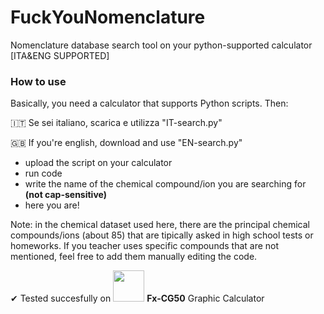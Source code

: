 # FuckYouNomenclature
Nomenclature database search tool on your python-supported calculator [ITA&amp;ENG SUPPORTED]

### How to use
Basically, you need a calculator that supports Python scripts. Then:

🇮🇹 Se sei italiano, scarica e utilizza "IT-search.py"

🇬🇧 If you're english, download and use "EN-search.py"


- upload the script on your calculator
- run code
- write the name of the chemical compound/ion you are searching for **(not cap-sensitive)**
- here you are!
  
Note: in the chemical dataset used here, there are the principal chemical compounds/ions (about 85) that are tipically asked in high school tests or homeworks. If you teacher uses specific compounds that are not mentioned, feel free to add them manually editing the code.

✔ Tested succesfully on    <img src="https://upload.wikimedia.org/wikipedia/commons/thumb/4/4d/Casio_logo.svg/2560px-Casio_logo.svg.png" width='50'>    **Fx-CG50** Graphic Calculator
